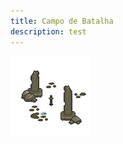 ```yaml
---
title: Campo de Batalha
description: test
---
```


![Campo de Batalha](https://raw.githubusercontent.com/Orna-Brasil/Assets/main/Edificios/Battlegrounds.webp)